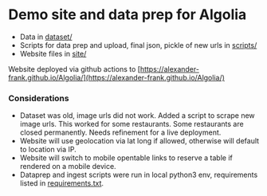 # Demo site and data prep for Algolia
- Data in [dataset/](dataset/)
- Scripts for data prep and upload, final json, pickle of new urls in [scripts/](scripts/)
- Website files in [site/](site/)

Website deployed via github actions to [https://alexander-frank.github.io/Algolia/](https://alexander-frank.github.io/Algolia/)

### Considerations
- Dataset was old, image urls did not work. Added a script to scrape new image urls. This worked for some restaurants. Some restaurants are closed permanently. Needs refinement for a live deployment.
- Website will use geolocation via lat long if allowed, otherwise will default to location via IP.
- Website will switch to mobile opentable links to reserve a table if rendered on a mobile device.
- Dataprep and ingest scripts were run in local python3 env, requirements listed in [requirements.txt](requirements.txt).